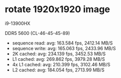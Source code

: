 # rotate 1920x1920 image

i9-13900HX

DDR5 5600 (CL-46-45-45-89)

* sequence read: avg: 163.584 fps, 2412.14 MB/S
* sequence write: avg: 165.063 fps, 2433.96 MB/S
* 2K cached: avg: 234.139 fps, 3452.53 MB/S
* L1 cached: avg: 269.862 fps, 3979.28 MB/S
* 4x L1 cached: avg: 210.399 fps, 3102.46 MB/S
* L2 cached: avg: 184.054 fps, 2713.99 MB/S